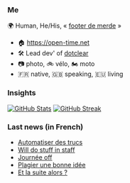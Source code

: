 ### Me

🌍 Human, He/His, « [footer de merde](https://open-time.net/post/2013/07/17/La-veritable-histoire-du-Footer-de-merde-) » 
* 🏠 https://open-time.net 
* 🛠️ Lead dev' of [dotclear](https://git.dotclear.org/dev/dotclear)
* 📷 photo, 🚲 vélo, 🏍️ moto 
* 🇫🇷 native, 🇬🇧 speaking, 🇪🇺 living

### Insights

[![GitHub Stats](https://github-readme-stats.vercel.app/api?username=franck-paul)](https://github.com/franck-paul)
[![GitHub Streak](https://github-readme-streak-stats.herokuapp.com?user=franck-paul)](https://git.io/streak-stats)

### Last news (in French)

<!-- BLOG-POST-LIST:START -->
- [Automatiser des trucs](https://open-time.net/post/2023/02/07/Automatiser-des-trucs)
- [Will do stuff in staff](https://open-time.net/post/2023/02/06/Will-do-stuff-in-staff)
- [Journée off](https://open-time.net/post/2023/02/05/Journee-off)
- [Plagier une bonne idée](https://open-time.net/post/2023/02/04/Plagier-une-bonne-idee)
- [Et la suite alors ?](https://open-time.net/post/2023/02/03/Et-la-suite-alors)
<!-- BLOG-POST-LIST:END -->

